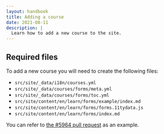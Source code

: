 ```yaml
---
layout: handbook
title: Adding a course
date: 2021-08-11
description: |
  Learn how to add a new course to the site.
---
```


## Required files

To add a new course you will need to create the following files:

- `src/site/_data/i18n/courses.yml`
- `src/site/_data/courses/forms/meta.yml`
- `src/site/_data/courses/forms/toc.yml`
- `src/site/content/en/learn/forms/example/index.md`
- `src/site/content/en/learn/forms/forms.11tydata.js`
- `src/site/content/en/learn/forms/index.md`

You can refer to [the #5964 pull request](https://github.com/GoogleChrome/web.dev/pull/5964) as an example.
